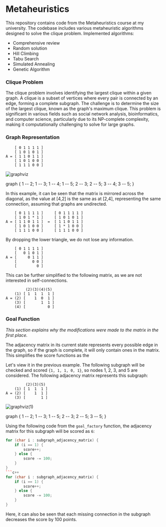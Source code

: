 # Metaheuristics
This repository contains code from the Metaheuristics course at my university. The codebase includes various metaheuristic algorithms designed to solve the clique problem. Implemented algorithms:
* Comprehensive review
* Random solution
* Hill Climbing
* Tabu Search
* Simulated Annealing
* Genetic Algorithm

### Clique Problem
The clique problem involves identifying the largest clique within a given graph. A clique is a subset of vertices where every pair is connected by an edge, forming a complete subgraph. The challenge is to determine the size of the largest clique, known as the graph's maximum clique. This problem is significant in various fields such as social network analysis, bioinformatics, and computer science, particularly due to its NP-complete complexity, making it computationally challenging to solve for large graphs.

### Graph Representation

        [ 0 1 1 1 1 ]
        [ 1 0 1 0 1 ]
    A = [ 1 1 0 1 1 ]
        [ 1 0 1 0 0 ]
        [ 1 1 1 0 0 ]

![graphviz](https://github.com/AntoniKania/metaheuristics/assets/87483058/f2e26457-076b-40c9-b6b8-5bb1cd343b1a)

graph {
1 -- 2;
1 -- 3;
1 -- 4;
1 -- 5;
2 -- 3;
2 -- 5;
3 -- 4;
3 -- 5;
}


In this example, it can be seen that the matrix is mirrored across the diagonal, as the value at [4,2] is the same as at [2,4], representing the same connection, assuming that graphs are undirected.

        [ 0 1 1 1 1 ]     [ 0 1 1 1 1 ]
        [ 1 0 1 * 1 ]     [ 1 0 1 0 1 ]
    A = [ 1 1 0 1 1 ]  =  [ 1 1 0 1 1 ]
        [ 1 0 1 0 0 ]     [ 1 * 1 0 0 ]
        [ 1 1 1 0 0 ]     [ 1 1 1 0 0 ]

By dropping the lower triangle, we do not lose any information.

        [ 0 1 1 1 1 ]
        [   0 1 0 1 ]
    A = [     0 1 1 ]
        [       0 0 ]
        [         0 ]

This can be further simplified to the following matrix, as we are not interested in self-connections.

             (2)(3)(4)(5)
        (1) [ 1  1  1  1 ]
    A = (2) [    1  0  1 ]
        (3) [       1  1 ]
        (4) [          0 ]

### Goal Function
*This section explains why the modifications were made to the matrix in the first place.*

The adjacency matrix in its current state represents every possible edge in the graph, so if the graph is complete, it will only contain ones in the matrix. This simplifies the score functions as the

Let's view it in the previous example. The following subgraph will be checked and scored `{1, 1, 1, 0, 1}`, so nodes 1, 2, 3, and 5 are considered. The following adjacency matrix represents this subgraph:

             (2)(3)(5)
        (1) [ 1  1  1 ]
    A = (2) [    1  1 ]
        (3) [       1 ]

![graphviz(1)](https://github.com/AntoniKania/metaheuristics/assets/87483058/e78b2a9c-4ba0-4d0d-ba87-200af7d63867)

graph {
1 -- 2;
1 -- 3;
1 -- 5;
2 -- 3;
2 -- 5;
3 -- 5;
}

Using the following code from the `goal_factory` function, the adjacency matrix for this subgraph will be scored as `6`:

```c++
for (char i : subgraph_adjacency_matrix) {
    if (i == 1) {
        score++;
    } else {
        score -= 100;
    }
}
```c++
for (char i : subgraph_adjacency_matrix) {
    if (i == 1) {
        score++;
    } else {
        score -= 100;
    }
}
```
Here, it can also be seen that each missing connection in the subgraph decreases the score by 100 points.
